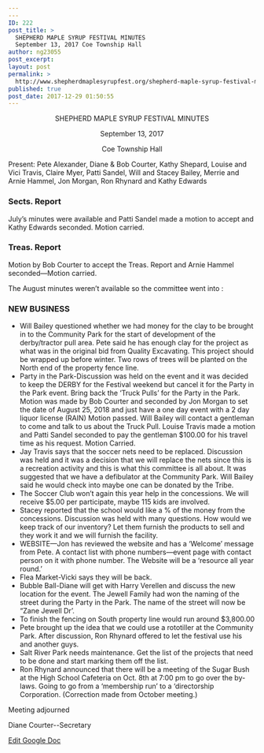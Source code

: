 ```yaml
---
---
ID: 222
post_title: >
  SHEPHERD MAPLE SYRUP FESTIVAL MINUTES
  September 13, 2017 Coe Township Hall
author: ng23055
post_excerpt:
layout: post
permalink: >
  http://www.shepherdmaplesyrupfest.org/shepherd-maple-syrup-festival-minutes-september-13-2017-coe-township-hall/
published: true
post_date: 2017-12-29 01:50:55
---
```

<p style="text-align: center;">SHEPHERD MAPLE SYRUP FESTIVAL MINUTES</p>
<p style="text-align: center;">September 13, 2017</p>
<p style="text-align: center;">Coe Township Hall</p>
Present: Pete Alexander, Diane &amp; Bob Courter, Kathy Shepard, Louise and Vici Travis, Claire Myer, Patti Sandel, Will and Stacey Bailey, Merrie and Arnie Hammel, Jon Morgan, Ron Rhynard and Kathy Edwards
<h3>Sects. Report</h3>
July’s minutes were available and Patti Sandel made a motion to accept and Kathy Edwards seconded. Motion carried.
<h3>Treas. Report</h3>
Motion by Bob Courter to accept the Treas. Report and Arnie Hammel seconded—Motion carried.

The August minutes weren’t available so the committee went into :
<h3>NEW BUSINESS</h3>
<ul>
 	<li>Will Bailey questioned whether we had money for the clay to be brought in to the Community Park for the start of development of the derby/tractor pull area. Pete said he has enough clay for the project as what was in the original bid from Quality Excavating. This project should be wrapped up before winter. Two rows of trees will be planted on the North end of the property fence line.</li>
 	<li>Party in the Park-Discussion was held on the event and it was decided to keep the DERBY for the Festival weekend but cancel it for the Party in the Park event. Bring back the ‘Truck Pulls’ for the Party in the Park. Motion was made by Bob Courter and seconded by Jon Morgan to set the date of August 25, 2018 and just have a one day event with a 2 day liquor license (RAIN) Motion passed. Will Bailey will contact a gentleman to come and talk to us about the Truck Pull. Louise Travis made a motion and Patti Sandel seconded to pay the gentleman $100.00 for his travel time as his request. Motion Carried.</li>
 	<li>Jay Travis says that the soccer nets need to be replaced. Discussion was held and it was a decision that we will replace the nets since this is a recreation activity and this is what this committee is all about. It was suggested that we have a defibulator at the Community Park. Will Bailey said he would check into maybe one can be donated by the Tribe.</li>
 	<li>The Soccer Club won’t again this year help in the concessions. We will receive $5.00 per participate, maybe 115 kids are involved.</li>
 	<li>Stacey reported that the school would like a % of the money from the concessions. Discussion was held with many questions. How would we keep track of our inventory? Let them furnish the products to sell and they work it and we will furnish the facility.</li>
 	<li>WEBSITE—Jon has reviewed the website and has a ‘Welcome’ message from Pete. A contact list with phone numbers—event page with contact person on it with phone number. The Website will be a ‘resource all year round.’</li>
 	<li>Flea Market-Vicki says they will be back.</li>
 	<li>Bubble Ball-Diane will get with Harry Verellen and discuss the new location for the event. The Jewell Family had won the naming of the street during the Party in the Park. The name of the street will now be “Zane Jewell Dr’.</li>
 	<li>To finish the fencing on South property line would run around $3,800.00</li>
 	<li>Pete brought up the idea that we could use a rototiller at the Community Park. After discussion, Ron Rhynard offered to let the festival use his and another guys.</li>
 	<li>Salt River Park needs maintenance. Get the list of the projects that need to be done and start marking them off the list.</li>
 	<li>Ron Rhynard announced that there will be a meeting of the Sugar Bush at the High School Cafeteria on Oct. 8th at 7:00 pm to go over the by-laws. Going to go from a ‘membership run’ to a ‘directorship Corporation. (Correction made from October meeting.)</li>
</ul>
Meeting adjourned

Diane Courter--Secretary

<a href="https://docs.google.com/document/d/1hoegsRlZF_Bfx_v9DgiSwt1nj5t-rGu73uZ0j48ATxc/edit?usp=sharing">Edit Google Doc</a>